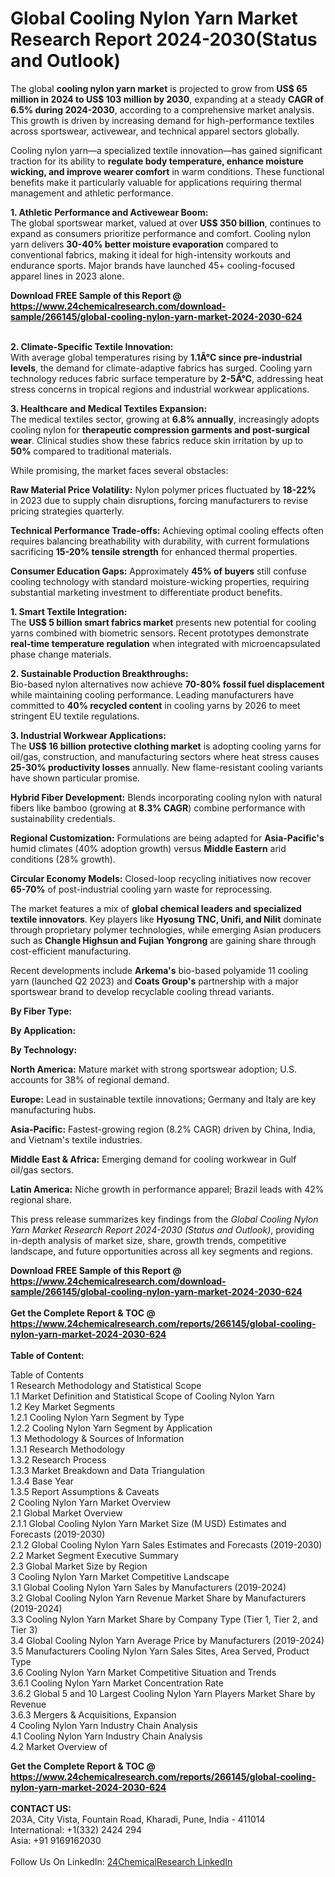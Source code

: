 <h1>Global Cooling Nylon Yarn Market Research Report 2024-2030(Status and Outlook)</h1><p>The global <strong>cooling nylon yarn market</strong> is projected to grow from <strong>US$ 65 million in 2024 to US$ 103 million by 2030</strong>, expanding at a steady <strong>CAGR of 6.5% during 2024-2030</strong>, according to a comprehensive market analysis. This growth is driven by increasing demand for high-performance textiles across sportswear, activewear, and technical apparel sectors globally.</p><p>Cooling nylon yarn—a specialized textile innovation—has gained significant traction for its ability to <strong>regulate body temperature, enhance moisture wicking, and improve wearer comfort</strong> in warm conditions. These functional benefits make it particularly valuable for applications requiring thermal management and athletic performance.</p><p><strong>1. Athletic Performance and Activewear Boom:</strong><br>
The global sportswear market, valued at over <strong>US$ 350 billion</strong>, continues to expand as consumers prioritize performance and comfort. Cooling nylon yarn delivers <strong>30-40% better moisture evaporation</strong> compared to conventional fabrics, making it ideal for high-intensity workouts and endurance sports. Major brands have launched 45+ cooling-focused apparel lines in 2023 alone.</p><div><b>Download FREE Sample of this Report @ 
            <a href="https://www.24chemicalresearch.com/download-sample/266145/global-cooling-nylon-yarn-market-2024-2030-624">
            https://www.24chemicalresearch.com/download-sample/266145/global-cooling-nylon-yarn-market-2024-2030-624</a></b></div><br><p><strong>2. Climate-Specific Textile Innovation:</strong><br>
With average global temperatures rising by <strong>1.1Â°C since pre-industrial levels</strong>, the demand for climate-adaptive fabrics has surged. Cooling yarn technology reduces fabric surface temperature by <strong>2-5Â°C</strong>, addressing heat stress concerns in tropical regions and industrial workwear applications.</p><p><strong>3. Healthcare and Medical Textiles Expansion:</strong><br>
The medical textiles sector, growing at <strong>6.8% annually</strong>, increasingly adopts cooling nylon for <strong>therapeutic compression garments and post-surgical wear</strong>. Clinical studies show these fabrics reduce skin irritation by up to <strong>50%</strong> compared to traditional materials.</p><p>While promising, the market faces several obstacles:</p><p><strong>Raw Material Price Volatility:</strong> Nylon polymer prices fluctuated by <strong>18-22%</strong> in 2023 due to supply chain disruptions, forcing manufacturers to revise pricing strategies quarterly.</p><p><strong>Technical Performance Trade-offs:</strong> Achieving optimal cooling effects often requires balancing breathability with durability, with current formulations sacrificing <strong>15-20% tensile strength</strong> for enhanced thermal properties.</p><p><strong>Consumer Education Gaps:</strong> Approximately <strong>45% of buyers</strong> still confuse cooling technology with standard moisture-wicking properties, requiring substantial marketing investment to differentiate product benefits.</p><p><strong>1. Smart Textile Integration:</strong><br>
The <strong>US$ 5 billion smart fabrics market</strong> presents new potential for cooling yarns combined with biometric sensors. Recent prototypes demonstrate <strong>real-time temperature regulation</strong> when integrated with microencapsulated phase change materials.</p><p><strong>2. Sustainable Production Breakthroughs:</strong><br>
Bio-based nylon alternatives now achieve <strong>70-80% fossil fuel displacement</strong> while maintaining cooling performance. Leading manufacturers have committed to <strong>40% recycled content</strong> in cooling yarns by 2026 to meet stringent EU textile regulations.</p><p><strong>3. Industrial Workwear Applications:</strong><br>
The <strong>US$ 16 billion protective clothing market</strong> is adopting cooling yarns for oil/gas, construction, and manufacturing sectors where heat stress causes <strong>25-30% productivity losses</strong> annually. New flame-resistant cooling variants have shown particular promise.</p><p><strong>Hybrid Fiber Development:</strong> Blends incorporating cooling nylon with natural fibers like bamboo (growing at <strong>8.3% CAGR</strong>) combine performance with sustainability credentials.</p><p><strong>Regional Customization:</strong> Formulations are being adapted for <strong>Asia-Pacific's</strong> humid climates (40% adoption growth) versus <strong>Middle Eastern</strong> arid conditions (28% growth).</p><p><strong>Circular Economy Models:</strong> Closed-loop recycling initiatives now recover <strong>65-70%</strong> of post-industrial cooling yarn waste for reprocessing.</p><p>The market features a mix of <strong>global chemical leaders and specialized textile innovators</strong>. Key players like <strong>Hyosung TNC, Unifi, and Nilit</strong> dominate through proprietary polymer technologies, while emerging Asian producers such as <strong>Changle Highsun and Fujian Yongrong</strong> are gaining share through cost-efficient manufacturing.</p><p>Recent developments include <strong>Arkema's</strong> bio-based polyamide 11 cooling yarn (launched Q2 2023) and <strong>Coats Group's</strong> partnership with a major sportswear brand to develop recyclable cooling thread variants.</p><p><strong>By Fiber Type:</strong></p><p><strong>By Application:</strong></p><p><strong>By Technology:</strong></p><p><strong>North America:</strong> Mature market with strong sportswear adoption; U.S. accounts for 38% of regional demand.</p><p><strong>Europe:</strong> Lead in sustainable textile innovations; Germany and Italy are key manufacturing hubs.</p><p><strong>Asia-Pacific:</strong> Fastest-growing region (8.2% CAGR) driven by China, India, and Vietnam's textile industries.</p><p><strong>Middle East &amp; Africa:</strong> Emerging demand for cooling workwear in Gulf oil/gas sectors.</p><p><strong>Latin America:</strong> Niche growth in performance apparel; Brazil leads with 42% regional share.</p><p>This press release summarizes key findings from the <em>Global Cooling Nylon Yarn Market Research Report 2024-2030 (Status and Outlook)</em>, providing in-depth analysis of market size, share, growth trends, competitive landscape, and future opportunities across all key segments and regions.</p><div><b>Download FREE Sample of this Report @ 
            <a href="https://www.24chemicalresearch.com/download-sample/266145/global-cooling-nylon-yarn-market-2024-2030-624">
            https://www.24chemicalresearch.com/download-sample/266145/global-cooling-nylon-yarn-market-2024-2030-624</a></b></div><br><div><b>Get the Complete Report & TOC @ 
            <a href="https://www.24chemicalresearch.com/reports/266145/global-cooling-nylon-yarn-market-2024-2030-624">
            https://www.24chemicalresearch.com/reports/266145/global-cooling-nylon-yarn-market-2024-2030-624</a></b></div><br>
            <b>Table of Content:</b><p>Table of Contents<br />
1 Research Methodology and Statistical Scope<br />
1.1 Market Definition and Statistical Scope of Cooling Nylon Yarn<br />
1.2 Key Market Segments<br />
1.2.1 Cooling Nylon Yarn Segment by Type<br />
1.2.2 Cooling Nylon Yarn Segment by Application<br />
1.3 Methodology & Sources of Information<br />
1.3.1 Research Methodology<br />
1.3.2 Research Process<br />
1.3.3 Market Breakdown and Data Triangulation<br />
1.3.4 Base Year<br />
1.3.5 Report Assumptions & Caveats<br />
2 Cooling Nylon Yarn Market Overview<br />
2.1 Global Market Overview<br />
2.1.1 Global Cooling Nylon Yarn Market Size (M USD) Estimates and Forecasts (2019-2030)<br />
2.1.2 Global Cooling Nylon Yarn Sales Estimates and Forecasts (2019-2030)<br />
2.2 Market Segment Executive Summary<br />
2.3 Global Market Size by Region<br />
3 Cooling Nylon Yarn Market Competitive Landscape<br />
3.1 Global Cooling Nylon Yarn Sales by Manufacturers (2019-2024)<br />
3.2 Global Cooling Nylon Yarn Revenue Market Share by Manufacturers (2019-2024)<br />
3.3 Cooling Nylon Yarn Market Share by Company Type (Tier 1, Tier 2, and Tier 3)<br />
3.4 Global Cooling Nylon Yarn Average Price by Manufacturers (2019-2024)<br />
3.5 Manufacturers Cooling Nylon Yarn Sales Sites, Area Served, Product Type<br />
3.6 Cooling Nylon Yarn Market Competitive Situation and Trends<br />
3.6.1 Cooling Nylon Yarn Market Concentration Rate<br />
3.6.2 Global 5 and 10 Largest Cooling Nylon Yarn Players Market Share by Revenue<br />
3.6.3 Mergers & Acquisitions, Expansion<br />
4 Cooling Nylon Yarn Industry Chain Analysis<br />
4.1 Cooling Nylon Yarn Industry Chain Analysis<br />
4.2 Market Overview of</p><div><b>Get the Complete Report & TOC @ 
            <a href="https://www.24chemicalresearch.com/reports/266145/global-cooling-nylon-yarn-market-2024-2030-624">
            https://www.24chemicalresearch.com/reports/266145/global-cooling-nylon-yarn-market-2024-2030-624</a></b></div><br><b>CONTACT US:</b><br>
            203A, City Vista, Fountain Road, Kharadi, Pune, India - 411014<br>
            International: +1(332) 2424 294<br>
            Asia: +91 9169162030 <br><br>
            Follow Us On LinkedIn: <a href="https://www.linkedin.com/company/24chemicalresearch/">24ChemicalResearch LinkedIn</a>